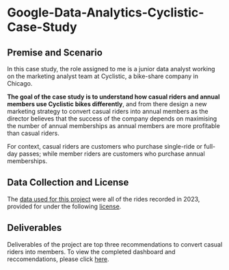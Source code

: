 # Google-Data-Analytics-Cyclistic-Case-Study

## Premise and Scenario
In this case study, the role assigned to me is a junior data analyst working on the marketing analyst team at Cyclistic, a bike-share company in Chicago. 

**The goal of the case study is to understand how casual riders and annual members use Cyclistic bikes differently**, and from there design a new marketing strategy to convert casual riders into annual members as the director believes that the success of the company depends on maximising the number of annual memberships as annual members are more profitable than casual riders.

For context, casual riders are customers who purchase single-ride or full-day passes; while member riders are customers who purchase annual memberships.

## Data Collection and License
The [data used for this project](https://divvy-tripdata.s3.amazonaws.com/index.html) were all of the rides recorded in 2023, provided for under the following [license](https://divvybikes.com/data-license-agreement).

## Deliverables
Deliverables of the project are top three recommendations to convert casual riders into members.
To view the completed dashboard and reccomendations, please click [here](https://public.tableau.com/app/profile/jasmine.chia/viz/Book1_17110095977880/Dashboard1).
